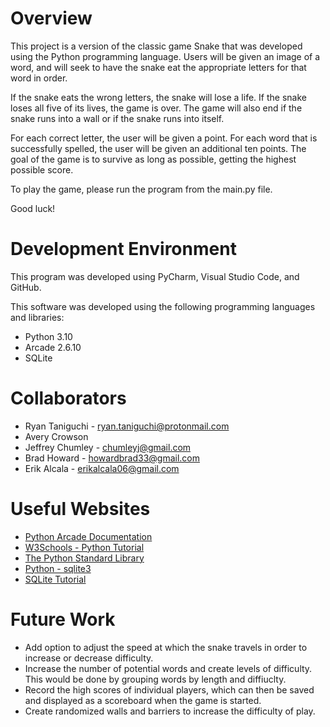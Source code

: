# Overview

This project is a version of the classic game Snake that was developed using the Python programming language. Users will be given an image of a word, and will seek to have the snake eat the appropriate letters for that word in order. 

If the snake eats the wrong letters, the snake will lose a life. If the snake loses all five of its lives, the game is over. The game will also end if the snake runs into a wall or if the snake runs into itself.

For each correct letter, the user will be given a point. For each word that is successfully spelled, the user will be given an additional ten points. The goal of the game is to survive as long as possible, getting the highest possible score.

To play the game, please run the program from the main.py file.

Good luck!

# Development Environment

This program was developed using PyCharm, Visual Studio Code, and GitHub. 

This software was developed using the following programming languages and libraries:
* Python 3.10
* Arcade 2.6.10
* SQLite

# Collaborators

* Ryan Taniguchi - ryan.taniguchi@protonmail.com
* Avery Crowson
* Jeffrey Chumley - chumleyj@gmail.com
* Brad Howard - howardbrad33@gmail.com
* Erik Alcala - erikalcala06@gmail.com

# Useful Websites

* [Python Arcade Documentation](https://api.arcade.academy/en/latest/)
* [W3Schools - Python Tutorial](https://www.w3schools.com/python/default.asp)
* [The Python Standard Library](https://docs.python.org/3.8/library/index.html)
* [Python - sqlite3](https://docs.python.org/3.8/library/sqlite3.html)
* [SQLite Tutorial](https://www.sqlitetutorial.net/)

# Future Work

* Add option to adjust the speed at which the snake travels in order to increase or decrease difficulty.
* Increase the number of potential words and create levels of difficulty. This would be done by grouping words by length and diffiuclty.
* Record the high scores of individual players, which can then be saved and displayed as a scoreboard when the game is started.
* Create randomized walls and barriers to increase the difficulty of play.
